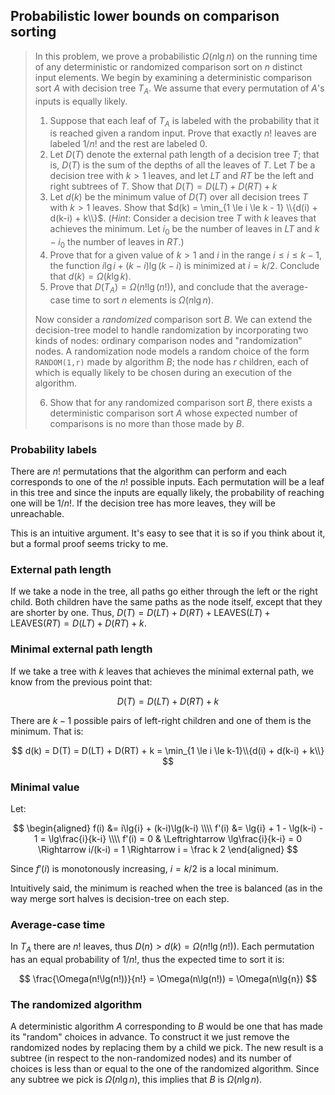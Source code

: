 ## Probabilistic lower bounds on comparison sorting

> In this problem, we prove a probabilistic $\Omega(n\lg{n})$ on the running
> time of any deterministic or randomized comparison sort on $n$ distinct input
> elements. We begin by examining a deterministic comparison sort $A$ with
> decision tree $T_A$. We assume that every permutation of $A$'s inputs is
> equally likely.
>
> 1. Suppose that each leaf of $T_A$ is labeled with the probability that it is
>    reached given a random input. Prove that exactly $n!$ leaves are labeled
>    $1/n!$ and the rest are labeled $0$.
> 2. Let $D(T)$ denote the external path length of a decision tree $T$; that
>    is, $D(T)$ is the sum of the depths of all the leaves of $T$. Let $T$ be a
>    decision tree with $k > 1$ leaves, and let $LT$ and $RT$ be the left and
>    right subtrees of $T$. Show that $D(T) = D(LT) + D(RT) + k$
> 3. Let $d(k)$ be the minimum value of $D(T)$ over all decision trees $T$ with
>    $k > 1$ leaves. Show that $d(k) = \min_{1 \le i \le k - 1} \\{d(i) +
>    d(k-i) + k\\}$. (<i>Hint</i>: Consider a decision tree $T$ with $k$
>    leaves that achieves the minimum. Let $i_0$ be the number of leaves in
>    $LT$ and $k - i_0$ the number of leaves in $RT$.)
> 4. Prove that for a given value of $k > 1$ and $i$ in the range $i \le i \le
>    k - 1$, the function $i\lg{i} + (k-i)\lg(k-i)$ is minimized at $i = k/2$.
>    Conclude that $d(k) = \Omega(k\lg{k})$.
> 5. Prove that $D(T_A) = \Omega(n!\lg(n!))$, and conclude that the
>    average-case time to sort $n$ elements is $\Omega(n\lg{n})$.
>
> Now consider a *randomized* comparison sort $B$. We can extend the
> decision-tree model to handle randomization by incorporating two kinds of
> nodes: ordinary comparison nodes and "randomization" nodes. A randomization
> node models a random choice of the form `RANDOM(1,r)` made by algorithm $B$;
> the node has $r$ children, each of which is equally likely to be chosen
> during an execution of the algorithm.
>
> 6. Show that for any randomized comparison sort $B$, there exists a deterministic
>    comparison sort $A$ whose expected number of comparisons is no more than
>    those made by $B$.

### Probability labels

There are $n!$ permutations that the algorithm can perform and each
corresponds to one of the $n!$ possible inputs. Each permutation will be a
leaf in this tree and since the inputs are equally likely, the probability of
reaching one will be $1/n!$. If the decision tree has more leaves, they will
be unreachable.

This is an intuitive argument. It's easy to see that it is so if you think
about it, but a formal proof seems tricky to me.

### External path length

If we take a node in the tree, all paths go either through the left or the
right child. Both children have the same paths as the node itself, except that
they are shorter by one. Thus, $D(T) = D(LT) + D(RT) +
\mathrm{LEAVES}(LT) + \mathrm{LEAVES}(RT) = D(LT) + D(RT) + k$.

### Minimal external path length

If we take a tree with $k$ leaves that achieves the minimal external path,
we know from the previous point that:

$$ D(T) = D(LT) + D(RT) + k $$

There are $k - 1$ possible pairs of left-right children and one of them is the
minimum. That is:

$$ d(k) = D(T) = D(LT) + D(RT) + k = \min_{1 \le i \le k-1}\\{d(i) + d(k-i) + k\\} $$

### Minimal value

Let:

$$ \begin{aligned}
      f(i) &= i\lg{i} + (k-i)\lg(k-i) \\\\
     f'(i) &= \lg{i} + 1 - \lg(k-i) - 1 = \lg\frac{i}{k-i} \\\\
     f'(i) = 0 & \Leftrightarrow \lg\frac{i}{k-i} = 0 \Rightarrow i/(k-i) = 1 \Rightarrow i = \frac k 2
   \end{aligned} $$

Since $f'(i)$ is monotonously increasing, $i = k/2$ is a local minimum.

Intuitively said, the minimum is reached when the tree is balanced (as in the
way merge sort halves is decision-tree on each step.

### Average-case time

In $T_A$ there are $n!$ leaves, thus $D(n) > d(k) = \Omega(n!\lg(n!))$. Each
permutation has an equal probability of $1/n!$, thus the expected time to sort
it is:

$$ \frac{\Omega(n!\lg(n!))}{n!} = \Omega(n\lg(n!)) = \Omega(n\lg{n}) $$

### The randomized algorithm

A deterministic algorithm $A$ corresponding to $B$ would be one that has made
its "random" choices in advance. To construct it we just remove the randomized
nodes by replacing them by a child we pick. The new result is a subtree (in
respect to the non-randomized nodes) and its number of choices is less than or
equal to the one of the randomized algorithm. Since any subtree we pick is
$\Omega(n\lg{n})$, this implies that $B$ is $\Omega(n\lg{n})$.
